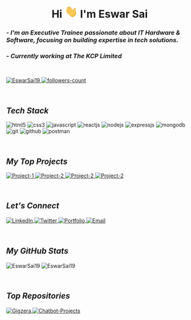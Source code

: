 <!----------------------------------- Heading Section ------------------------------------>
<h1 align="center">
    Hi
    <img src="https://raw.githubusercontent.com/ABSphreak/ABSphreak/master/gifs/Hi.gif" width="35">
    I'm Eswar Sai
</h1>

<!----------------------------------- About Section ------------------------------------>
<h3>
    <i>- I'm an Executive Trainee passionate about IT Hardware & Software, focusing on building expertise in tech solutions.</i>
</h3>

<h3>
    <i>- Currently working at The KCP Limited</i>
</h3>
<br>

<!----------------------------------- Profile View Section ------------------------------------>
<p align="left">
    <a href="https://github.com/EswarSai19">
        <img src="https://komarev.com/ghpvc/?username=EswarSai19&label=Profile%20views&color=0e75b6&style=flat" alt="EswarSai19" />
    </a>
    <a href="https://github.com/EswarSai19?tab=followers">
        <img src="https://img.shields.io/github/followers/EswarSai19?label=Followers&style=social" alt="followers-count">
    </a>
</p>
<br>

<!----------------------------------- Tech Stack Section ------------------------------------>
<h2><i>Tech Stack</i></h2>

<p>
    <img src="https://img.shields.io/badge/HTML5-E34F26?style=for-the-badge&logo=html5&logoColor=white" alt="html5" />
    <img src="https://img.shields.io/badge/CSS3-1572B6?style=for-the-badge&logo=css3&logoColor=white" alt="css3" />
    <img src="https://img.shields.io/badge/JavaScript-323330?style=for-the-badge&logo=javascript&logoColor=F7DF1E" alt="javascript" />
    <img src="https://img.shields.io/badge/React-20232A?style=for-the-badge&logo=react&logoColor=61DAFB" alt="reactjs" />
    <img src="https://img.shields.io/badge/Node.js-339933?style=for-the-badge&logo=nodedotjs&logoColor=white" alt="nodejs" />
    <img src="https://img.shields.io/badge/Express.js-000000?style=for-the-badge&logo=express&logoColor=white" alt="expressjs" />
    <img src="https://img.shields.io/badge/MongoDB-4EA94B?style=for-the-badge&logo=mongodb&logoColor=white" alt="mongodb" />
    <img src="https://img.shields.io/badge/Git-f44d27?style=for-the-badge&logo=git&logoColor=white" alt="git" />
    <img src="https://img.shields.io/badge/GitHub-100000?style=for-the-badge&logo=github&logoColor=white" alt="github" />
    <img src="https://img.shields.io/badge/Postman-FF6C37?style=for-the-badge&logo=Postman&logoColor=white" alt="postman" />
    <!-- Add or remove technologies as per your expertise -->
</p>
<br>

<!----------------------------------- Project Section ------------------------------------>
<h2><i>My Top Projects</i></h2>

<p align="left">
    <a href="https://github.com/EswarSai19/Gigzera" target="blank">
        <img src="https://img.shields.io/static/v1?style=for-the-badge&message=Project 1&color=000000&logo=github&logoColor=FFFFFF&label=" alt="Project-1" />
    </a>
    <a href="https://github.com/EswarSai19/SUGAR-Cosmetic-Clone" target="blank">
        <img src="https://img.shields.io/static/v1?style=for-the-badge&message=Project 2&color=1BB91F&logo=github&logoColor=FFFFFF&label=" alt="Project-2" />
    </a>
    <a href="https://github.com/EswarSai19/Chatbot-Projects" target="blank">
        <img src="https://img.shields.io/static/v1?style=for-the-badge&message=Project 2&color=1BB91F&logo=github&logoColor=FFFFFF&label=" alt="Project-2" />
    </a>
    <a href="https://github.com/EswarSai19/Chatbot-Projects" target="blank">
        <img src="https://img.shields.io/static/v1?style=for-the-badge&message=Project 2&color=1BB91F&logo=github&logoColor=FFFFFF&label=" alt="Project-2" />
    </a>
    <!-- Add more projects as needed -->
</p>
<br>

<!----------------------------------- Social Media Links Section ------------------------------------>
<h2><i>Let's Connect</i></h2>

<p align="left">
    <a href="https://linkedin.com/in/eswarsai19">
        <img align="center" src="https://img.shields.io/badge/LinkedIn-0077B5?style=for-the-badge&logo=linkedin&logoColor=white" alt="LinkedIn" />
    </a>
    <a href="https://twitter.com/eswarsai19">
        <img align="center" src="https://img.shields.io/badge/Twitter-1DA1F2?style=for-the-badge&logo=twitter&logoColor=white" alt="Twitter" />
    </a>
    <a href="https://your-portfolio-link.com">
        <img align="center" src="https://img.shields.io/badge/Portfolio-18A303?style=for-the-badge&logo=ionic&logoColor=white" alt="Portfolio" />
    </a>
    <a title="your-email@example.com" href="mailto:eswarsai219@gmail.com">
        <img align="center" src="https://img.shields.io/badge/Gmail-D14836?style=for-the-badge&logo=gmail&logoColor=white" alt="Email" />
    </a>
</p>
<br>

<!----------------------------------- GitHub Stats Section ------------------------------------>
<h2><i>My GitHub Stats</i></h2>

<p>
    <img align="center" src="https://github-readme-stats.vercel.app/api?username=EswarSai19&show_icons=true&include_all_commits=true&count_private=true&hide=issues,contribs&border_radius=0&locale=en&theme=dark" alt="EswarSai19" height="139" />
    <img align="center" src="https://github-readme-stats.vercel.app/api/top-langs/?username=EswarSai19&layout=compact&hide=Shell&border_radius=0&theme=dark" alt="EswarSai19" height="139" />
</p>
<br>

<!----------------------------------- Top Repository Section ------------------------------------>
<h2><i>Top Repositories</i></h2>

<p>
    <a href="https://github.com/EswarSai19/Gigzera">
        <img align="center" src="https://github-readme-stats.vercel.app/api/pin/?username=EswarSai19&repo=Project1&locale=en&border_radius=0&theme=dark" alt="Gigzera" />
    </a>
    <a href="https://github.com/EswarSai19/Chatbot-Projects">
        <img align="center" src="https://github-readme-stats.vercel.app/api/pin/?username=EswarSai19&repo=Project2&locale=en&border_radius=0&theme=dark" alt="Chatbot-Projects" />
    </a>
    <!-- Add more repositories as needed -->
</p>

